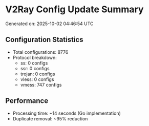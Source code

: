 # V2Ray Config Update Summary
Generated on: 2025-10-02 04:46:54 UTC

## Configuration Statistics
- Total configurations: 8776
- Protocol breakdown:
  - ss: 0 configs
  - ssr: 0 configs
  - trojan: 0 configs
  - vless: 0 configs
  - vmess: 747 configs

## Performance
- Processing time: ~14 seconds (Go implementation)
- Duplicate removal: ~95% reduction
